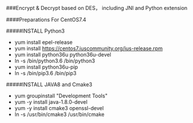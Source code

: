 ###Encrypt & Decrypt based on DES， including JNI and Python extension


####Preparations For CentOS7.4

#####INSTALL Python3

* yum install epel-release
* yum install https://centos7.iuscommunity.org/ius-release.rpm
* yum install python36u python36u-devel
* ln -s /bin/python3.6 /bin/python3
* yum install python36u-pip
* ln -s /bin/pip3.6 /bin/pip3

#####INSTALL JAVA8 and Cmake3

* yum groupinstall "Development Tools"
* yum -y install java-1.8.0-devel
* yum -y install cmake3 openssl-devel
* ln -s /usr/bin/cmake3 /usr/bin/cmake

